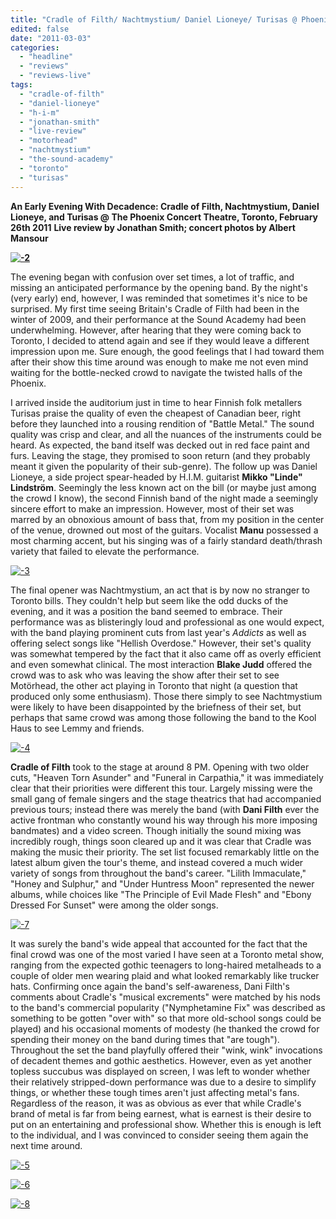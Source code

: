 ```yaml
---
title: "Cradle of Filth/ Nachtmystium/ Daniel Lioneye/ Turisas @ Phoenix Concert Theatre, Toronto ON, February 26 2011"
edited: false
date: "2011-03-03"
categories:
  - "headline"
  - "reviews"
  - "reviews-live"
tags:
  - "cradle-of-filth"
  - "daniel-lioneye"
  - "h-i-m"
  - "jonathan-smith"
  - "live-review"
  - "motorhead"
  - "nachtmystium"
  - "the-sound-academy"
  - "toronto"
  - "turisas"
---
```


**An Early Evening With Decadence: Cradle of Filth, Nachtmystium, Daniel Lioneye, and Turisas @ The Phoenix Concert Theatre, Toronto, February 26th 2011** **Live review by Jonathan Smith; concert photos by Albert Mansour**

**[![](http://www.hellbound.ca/wp-content/uploads/2011/03/2-290x436.jpg "-2")](http://www.hellbound.ca/2011/03/cradle-of-filth-nachtmystium-toronto-on-february-26-2011/2-9/)**

The evening began with confusion over set times, a lot of traffic, and missing an anticipated performance by the opening band. By the night's (very early) end, however, I was reminded that sometimes it's nice to be surprised. My first time seeing Britain's Cradle of Filth had been in the winter of 2009, and their performance at the Sound Academy had been underwhelming. However, after hearing that they were coming back to Toronto, I decided to attend again and see if they would leave a different impression upon me. Sure enough, the good feelings that I had toward them after their show this time around was enough to make me not even mind waiting for the bottle-necked crowd to navigate the twisted halls of the Phoenix.

I arrived inside the auditorium just in time to hear Finnish folk metallers Turisas praise the quality of even the cheapest of Canadian beer, right before they launched into a rousing rendition of "Battle Metal." The sound quality was crisp and clear, and all the nuances of the instruments could be heard. As expected, the band itself was decked out in red face paint and furs. Leaving the stage, they promised to soon return (and they probably meant it given the popularity of their sub-genre). The follow up was Daniel Lioneye, a side project spear-headed by H.I.M. guitarist **Mikko "Linde" Lindström**. Seemingly the less known act on the bill (or maybe just among the crowd I know), the second Finnish band of the night made a seemingly sincere effort to make an impression. However, most of their set was marred by an obnoxious amount of bass that, from my position in the center of the venue, drowned out most of the guitars. Vocalist **Manu** possessed a most charming accent, but his singing was of a fairly standard death/thrash variety that failed to elevate the performance.

[![](http://www.hellbound.ca/wp-content/uploads/2011/03/3.jpg "-3")](http://www.hellbound.ca/wp-content/uploads/2011/03/3.jpg)

The final opener was Nachtmystium, an act that is by now no stranger to Toronto bills. They couldn't help but seem like the odd ducks of the evening, and it was a position the band seemed to embrace. Their performance was as blisteringly loud and professional as one would expect, with the band playing prominent cuts from last year's _Addicts_ as well as offering select songs like "Hellish Overdose." However, their set's quality was somewhat tempered by the fact that it also came off as overly efficient and even somewhat clinical. The most interaction **Blake Judd** offered the crowd was to ask who was leaving the show after their set to see Motörhead, the other act playing in Toronto that night (a question that produced only some enthusiasm). Those there simply to see Nachtmystium were likely to have been disappointed by the briefness of their set, but perhaps that same crowd was among those following the band to the Kool Haus to see Lemmy and friends.

[![](http://www.hellbound.ca/wp-content/uploads/2011/03/4.jpg "-4")](http://www.hellbound.ca/wp-content/uploads/2011/03/4.jpg)

**Cradle of Filth** took to the stage at around 8 PM. Opening with two older cuts, "Heaven Torn Asunder" and "Funeral in Carpathia," it was immediately clear that their priorities were different this tour. Largely missing were the small gang of female singers and the stage theatrics that had accompanied previous tours; instead there was merely the band (with **Dani Filth** ever the active frontman who constantly wound his way through his more imposing bandmates) and a video screen. Though initially the sound mixing was incredibly rough, things soon cleared up and it was clear that Cradle was making the music their priority. The set list focused remarkably little on the latest album given the tour's theme, and instead covered a much wider variety of songs from throughout the band's career. "Lilith Immaculate," "Honey and Sulphur," and "Under Huntress Moon" represented the newer albums, while choices like "The Principle of Evil Made Flesh" and "Ebony Dressed For Sunset" were among the older songs.

[![](http://www.hellbound.ca/wp-content/uploads/2011/03/7.jpg "-7")](http://www.hellbound.ca/wp-content/uploads/2011/03/7.jpg)

It was surely the band's wide appeal that accounted for the fact that the final crowd was one of the most varied I have seen at a Toronto metal show, ranging from the expected gothic teenagers to long-haired metalheads to a couple of older men wearing plaid and what looked remarkably like trucker hats. Confirming once again the band's self-awareness, Dani Filth's comments about Cradle's "musical excrements" were matched by his nods to the band's commercial popularity ("Nymphetamine Fix" was described as something to be gotten "over with" so that more old-school songs could be played) and his occasional moments of modesty (he thanked the crowd for spending their money on the band during times that "are tough"). Throughout the set the band playfully offered their "wink, wink" invocations of decadent themes and gothic aesthetics. However, even as yet another topless succubus was displayed on screen, I was left to wonder whether their relatively stripped-down performance was due to a desire to simplify things, or whether these tough times aren't just affecting metal's fans. Regardless of the reason, it was as obvious as ever that while Cradle's brand of metal is far from being earnest, what is earnest is their desire to put on an entertaining and professional show. Whether this is enough is left to the individual, and I was convinced to consider seeing them again the next time around.

[![](http://www.hellbound.ca/wp-content/uploads/2011/03/5.jpg "-5")](http://www.hellbound.ca/wp-content/uploads/2011/03/5.jpg)

[![](http://www.hellbound.ca/wp-content/uploads/2011/03/6.jpg "-6")](http://www.hellbound.ca/wp-content/uploads/2011/03/6.jpg)

[![](http://www.hellbound.ca/wp-content/uploads/2011/03/8.jpg "-8")](http://www.hellbound.ca/wp-content/uploads/2011/03/8.jpg)
